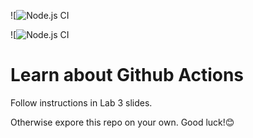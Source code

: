 


![![Node.js CI](https://github.com/abbasmansoori/learn-cool-problems/actions/workflows/node.js.yml/badge.svg?event=pull_request)

![![Node.js CI](https://github.com/abbasmansoori/learn-cool-problems/actions/workflows/node.js.yml/badge.svg?event=push)




# Learn about Github Actions
Follow instructions in Lab 3 slides.

Otherwise expore this repo on your own. Good luck!😊
